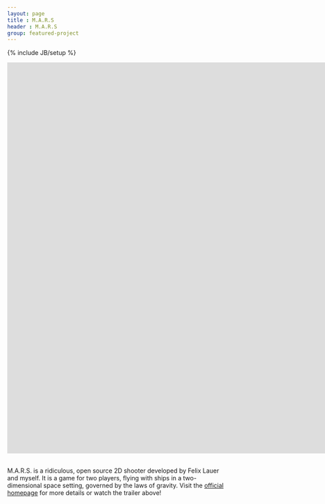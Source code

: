 ```yaml
---
layout: page
title : M.A.R.S
header : M.A.R.S
group: featured-project
---
```

{% include JB/setup %}


<div class="responsive-video-169">
<iframe src="http://player.vimeo.com/video/19975252?title=0&amp;byline=0&amp;portrait=0&amp;color=F5994D" width="1600" height="900" frameborder="0" webkitAllowFullScreen allowFullScreen></iframe>
</div>

<br>

M.A.R.S. is a ridiculous, open source 2D shooter developed by Felix Lauer and myself. It is a game for two players, flying with ships in a two-dimensional space setting, governed by the laws of gravity. Visit the <a href="http://mars-game.sourceforge.net/">official homepage</a> for more details or watch the trailer above!
